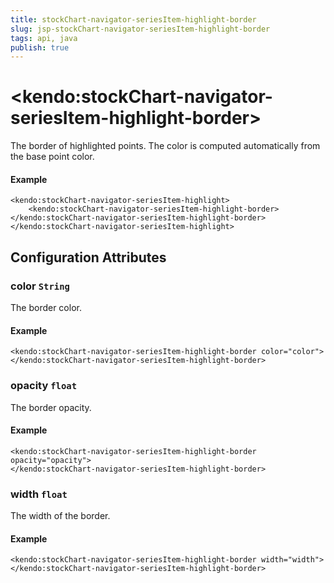 ```yaml
---
title: stockChart-navigator-seriesItem-highlight-border
slug: jsp-stockChart-navigator-seriesItem-highlight-border
tags: api, java
publish: true
---
```


# \<kendo:stockChart-navigator-seriesItem-highlight-border\>

The border of highlighted points. The color is computed automatically from the base point color.

#### Example
    <kendo:stockChart-navigator-seriesItem-highlight>
        <kendo:stockChart-navigator-seriesItem-highlight-border></kendo:stockChart-navigator-seriesItem-highlight-border>
    </kendo:stockChart-navigator-seriesItem-highlight>

## Configuration Attributes

### color `String`

The border color.

#### Example
    <kendo:stockChart-navigator-seriesItem-highlight-border color="color">
    </kendo:stockChart-navigator-seriesItem-highlight-border>

### opacity `float`

The border opacity.

#### Example
    <kendo:stockChart-navigator-seriesItem-highlight-border opacity="opacity">
    </kendo:stockChart-navigator-seriesItem-highlight-border>

### width `float`

The width of the border.

#### Example
    <kendo:stockChart-navigator-seriesItem-highlight-border width="width">
    </kendo:stockChart-navigator-seriesItem-highlight-border>

